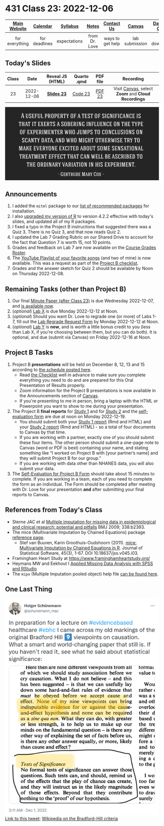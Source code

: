 # 431 Class 23: 2022-12-06

[Main Website](https://thomaselove.github.io/431-2022/) | [Calendar](https://thomaselove.github.io/431-2022/calendar.html) | [Syllabus](https://thomaselove.github.io/431-syllabus-2022/) | [Notes](https://thomaselove.github.io/431-notes/) | [Contact Us](https://thomaselove.github.io/431-2022/contact.html) | [Canvas](https://canvas.case.edu) | [Data and Code](https://github.com/THOMASELOVE/431-data)
:-----------: | :--------------: | :----------: | :---------: | :-------------: | :-----------: | :------------:
for everything | for deadlines | expectations | from Dr. Love | ways to get help | lab submission | for downloads

## Today's Slides

Class | Date | Reveal JS (HTML) | Quarto .qmd | PDF file | Recording
:---: | :--------: | :------: | :------: | :--------: | :-------------:
23 | 2022-12-06 | **[Slides 23](https://thomaselove.github.io/431-slides-2022/class23.html)** | [Code 23](https://thomaselove.github.io/431-slides-2022/class23.qmd) | [PDF 23](431%20Class%2023.pdf) | Visit [Canvas](https://canvas.case.edu/), select **Zoom** and **Cloud Recordings**

![](cox2.png)

## Announcements

1. I added the `mitml` package to our [list of recommended packages](https://github.com/THOMASELOVE/431-packages) for installation. 
2. I also [upgraded my version of R](https://cran.case.edu/) to version 4.2.2 effective with today's slides, and updated all of my R packages.
3. I fixed a typo in the Project B instructions that suggested there was a Quiz 3. There is no Quiz 3, and that now reads Quiz 2.
4. I updated the Lab 7 Grading Rubric on our Shared Drive to account for the fact that Question 7 is worth 15, not 10 points.
5. Grades and feedback on Lab 7 are now available on the [Course Grades Roster](https://bit.ly/431-grades-2022).
6. The [YouTube Playlist of your favorite songs](https://youtube.com/playlist?list=PL1WkTI58HjchPCLLYcV3q48LluH5z8aeN) (and two of mine) is now available. This was a request as part of the [Project B checklist](https://thomaselove.github.io/431-projectB-2022/checklist.html).
7. Grades and the answer sketch for Quiz 2 should be available by Noon on Thursday 2022-12-08.

## Remaining Tasks (other than Project B)

1. Our final [Minute Paper (after Class 23)](https://bit.ly/431-2022-min-23) is due Wednesday 2022-12-07, and [is available now](https://bit.ly/431-2022-min-23).
2. (*optional*) [Lab X](https://github.com/THOMASELOVE/431-labs-2022/blob/main/labX.md) is due Monday 2022-12-12 at Noon.
3. (*optional*) Should you want Dr. Love to regrade one (or more) of Labs 1-7, fill out the [Lab Regrade Request Form](https://bit.ly/431-2022-lab-regrade-requests) by Monday 2022-12-12 at Noon.
4. (*optional*) [Lab Y](https://github.com/THOMASELOVE/431-labs-2022/blob/main/labY.md) is **new**, and is worth a little bonus credit to you (less than Lab X, if you're choosing between them, but you can do both). It is optional, and due (submit via Canvas) on Friday 2022-12-16 at Noon.

## Project B Tasks

1. Project B **presentations** will be held on December 8, 12, 13 and 15 according to [the schedule posted here](https://github.com/THOMASELOVE/431-classes-2022/blob/main/projectB/schedule.md). 
    - Read [the Checklist](https://thomaselove.github.io/431-projectB-2022/checklist.html) well in advance to make sure you complete everything you need to do and are prepared for this Oral Presentation of Results properly.
    - Zoom information for the Project B presentations is now available in the Announcements section of [Canvas](https://canvas.case.edu/).
    - If you're presenting to me in person, bring a laptop with the HTML or Powerpoint you want to show to me during your presentation.
2. The Project B **final reports** for [Study 1](https://thomaselove.github.io/431-projectB-2022/study1b.html) and for [Study 2](https://thomaselove.github.io/431-projectB-2022/study2b.html) and the [self-evaluation form](https://bit.ly/431-2022-projectB-self-evaluation) are due at noon on Monday 2022-12-19. 
    - You should submit both your [Study 1 report](https://thomaselove.github.io/431-projectB-2022/study1b.html) (Rmd and HTML) and your [Study 2 report](https://thomaselove.github.io/431-projectB-2022/study2b.html) (Rmd and HTML) - so a total of four documents to Canvas by that time. 
    - If you are working with a partner, exactly one of you should submit these four items. The other person should submit a one-page note to Canvas (word or PDF is best) containing your name, and stating something like “I worked on Project B with [your partner’s name] and they will submit Project B for our group.”
    - If you are working with data other than NHANES data, you will also submit your data.
3. The [Self-Evaluation for Project B Form](https://bit.ly/431-2022-projectB-self-evaluation) should take about 15 minutes to complete. If you are working in a team, each of you need to complete the form as an individual. The Form should be completed after meeting with Dr. Love for your presentation **and** after submitting your final reports to Canvas.

## References from Today's Class

- Sterne JAC et al [Multiple imputation for missing data in epidemiological and clinical research: potential and pitfalls](https://www.bmj.com/content/338/bmj.b2393) BMJ 2009; 338:b2393.
- The mice (Multivariate Imputation by Chained Equations) package [reference page](https://amices.org/mice/).
    - Stef van Buuren, Karin Groothuis-Oudshoorn (2011). [mice: Multivariate Imputation by Chained Equations in R](https://www.jstatsoft.org/article/view/v045i03). Journal of Statistical Software, 45(3), 1-67. DOI 10.18637/jss.v045.i03.
- Framingham Heart Study at https://www.framinghamheartstudy.org/
- Heymans MW and Eekhout I [Applied Missing Data Analysis with SPSS and RStudio](https://bookdown.org/mwheymans/bookmi/)
- The `mipo` (Multiple Imputation pooled object) help file [can be found here](https://rdrr.io/cran/mice/man/mipo.html).

## One Last Thing

![](schunemann_2022-12-01.png) [Link to this tweet](https://twitter.com/schunemann_mac/status/1598228310756331520); [Wikipedia on the Bradford-Hill criteria](https://en.wikipedia.org/wiki/Bradford_Hill_criteria)


